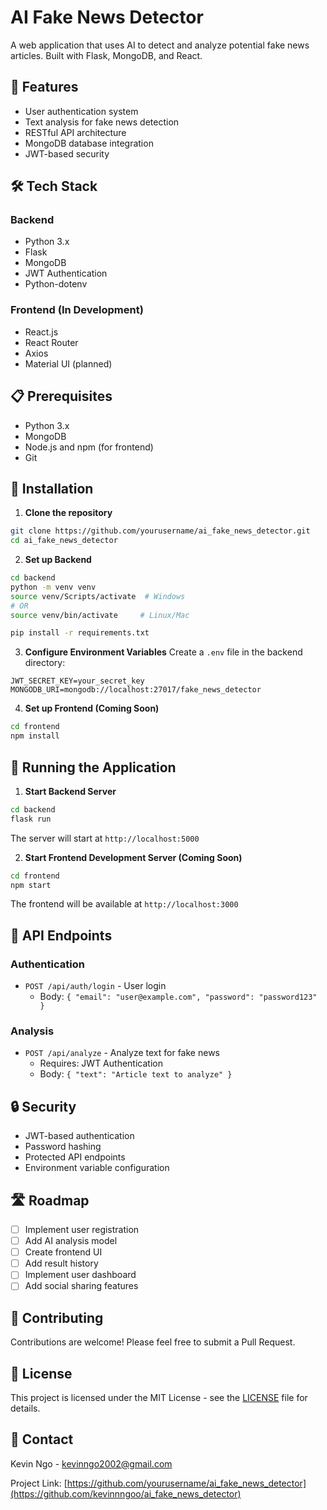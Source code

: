 # AI Fake News Detector

A web application that uses AI to detect and analyze potential fake news articles. Built with Flask, MongoDB, and React.

## 🚀 Features

- User authentication system
- Text analysis for fake news detection
- RESTful API architecture
- MongoDB database integration
- JWT-based security

## 🛠️ Tech Stack

### Backend

- Python 3.x
- Flask
- MongoDB
- JWT Authentication
- Python-dotenv

### Frontend (In Development)

- React.js
- React Router
- Axios
- Material UI (planned)

## 📋 Prerequisites

- Python 3.x
- MongoDB
- Node.js and npm (for frontend)
- Git

## 🔧 Installation

1. **Clone the repository**

```bash
git clone https://github.com/yourusername/ai_fake_news_detector.git
cd ai_fake_news_detector
```

2. **Set up Backend**

```bash
cd backend
python -m venv venv
source venv/Scripts/activate  # Windows
# OR
source venv/bin/activate     # Linux/Mac

pip install -r requirements.txt
```

3. **Configure Environment Variables**
   Create a `.env` file in the backend directory:

```env
JWT_SECRET_KEY=your_secret_key
MONGODB_URI=mongodb://localhost:27017/fake_news_detector
```

4. **Set up Frontend (Coming Soon)**

```bash
cd frontend
npm install
```

## 🚀 Running the Application

1. **Start Backend Server**

```bash
cd backend
flask run
```

The server will start at `http://localhost:5000`

2. **Start Frontend Development Server (Coming Soon)**

```bash
cd frontend
npm start
```

The frontend will be available at `http://localhost:3000`

## 📝 API Endpoints

### Authentication

- `POST /api/auth/login` - User login
  - Body: `{ "email": "user@example.com", "password": "password123" }`

### Analysis

- `POST /api/analyze` - Analyze text for fake news
  - Requires: JWT Authentication
  - Body: `{ "text": "Article text to analyze" }`

## 🔒 Security

- JWT-based authentication
- Password hashing
- Protected API endpoints
- Environment variable configuration

## 🛣️ Roadmap

- [ ] Implement user registration
- [ ] Add AI analysis model
- [ ] Create frontend UI
- [ ] Add result history
- [ ] Implement user dashboard
- [ ] Add social sharing features

## 👥 Contributing

Contributions are welcome! Please feel free to submit a Pull Request.

## 📄 License

This project is licensed under the MIT License - see the [LICENSE](LICENSE) file for details.

## 📧 Contact

Kevin Ngo - kevinngo2002@gmail.com

Project Link: [https://github.com/yourusername/ai_fake_news_detector](https://github.com/kevinnngoo/ai_fake_news_detector)
